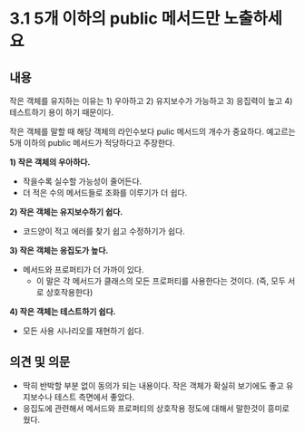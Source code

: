 # 3.1 5개 이하의 public 메서드만 노출하세요

## 내용

작은 객체를 유지하는 이유는 1) 우아하고 2) 유지보수가 가능하고 3) 응집력이 높고 4) 테스트하기 용이 하기 때문이다.

작은 객체를 말할 때 해당 객체의 라인수보다 pulic 메서드의 개수가 중요하다. 예고르는 5개 이하의 public 메서드가 적당하다고 주장한다.

**1) 작은 객체의 우아하다.**

- 작을수록 실수할 가능성이 줄어든다.
- 더 적은 수의 메서드들로 조화를 이루기가 더 쉽다.

**2) 작은 객체는 유지보수하기 쉽다.**

- 코드양이 적고 에러를 찾기 쉽고 수정하기가 쉽다.

**3) 작은 객체는 응집도가 높다.**

- 메서드와 프로퍼티가 더 가까이 있다.
  - 이 말은 각 메서드가 클래스의 모든 프로퍼티를 사용한다는 것이다. (즉, 모두 서로 상호작용한다)

**4) 작은 객체는 테스트하기 쉽다.**

- 모든 사용 시나리오를 재현하기 쉽다.

## 의견 및 의문

- 딱히 반박할 부분 없이 동의가 되는 내용이다. 작은 객체가 확실히 보기에도 좋고 유지보수나 테스트 측면에서 좋았다.
- 응집도에 관련해서 메서드와 프로퍼티의 상호작용 정도에 대해서 말한것이 흥미로웠다.
